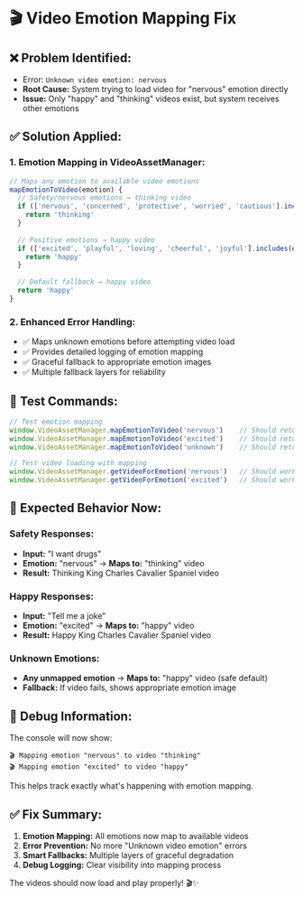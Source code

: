 # 🎬 Video Emotion Mapping Fix

## ❌ **Problem Identified:**
- Error: `Unknown video emotion: nervous`
- **Root Cause:** System trying to load video for "nervous" emotion directly
- **Issue:** Only "happy" and "thinking" videos exist, but system receives other emotions

## ✅ **Solution Applied:**

### **1. Emotion Mapping in VideoAssetManager:**
```javascript
// Maps any emotion to available video emotions
mapEmotionToVideo(emotion) {
  // Safety/nervous emotions → thinking video
  if (['nervous', 'concerned', 'protective', 'worried', 'cautious'].includes(emotion)) {
    return 'thinking'
  }
  
  // Positive emotions → happy video  
  if (['excited', 'playful', 'loving', 'cheerful', 'joyful'].includes(emotion)) {
    return 'happy'
  }
  
  // Default fallback → happy video
  return 'happy'
}
```

### **2. Enhanced Error Handling:**
- ✅ Maps unknown emotions before attempting video load
- ✅ Provides detailed logging of emotion mapping
- ✅ Graceful fallback to appropriate emotion images
- ✅ Multiple fallback layers for reliability

## 🧪 **Test Commands:**

```javascript
// Test emotion mapping
window.VideoAssetManager.mapEmotionToVideo('nervous')    // Should return 'thinking'
window.VideoAssetManager.mapEmotionToVideo('excited')    // Should return 'happy'
window.VideoAssetManager.mapEmotionToVideo('unknown')    // Should return 'happy'

// Test video loading with mapping
window.VideoAssetManager.getVideoForEmotion('nervous')   // Should work now
window.VideoAssetManager.getVideoForEmotion('excited')   // Should work now
```

## 🎯 **Expected Behavior Now:**

### **Safety Responses:**
- **Input:** "I want drugs" 
- **Emotion:** "nervous" → **Maps to:** "thinking" video
- **Result:** Thinking King Charles Cavalier Spaniel video

### **Happy Responses:**
- **Input:** "Tell me a joke"
- **Emotion:** "excited" → **Maps to:** "happy" video  
- **Result:** Happy King Charles Cavalier Spaniel video

### **Unknown Emotions:**
- **Any unmapped emotion** → **Maps to:** "happy" video (safe default)
- **Fallback:** If video fails, shows appropriate emotion image

## 🔧 **Debug Information:**

The console will now show:
```
🎬 Mapping emotion "nervous" to video "thinking"
🎬 Mapping emotion "excited" to video "happy"
```

This helps track exactly what's happening with emotion mapping.

## ✅ **Fix Summary:**
1. **Emotion Mapping:** All emotions now map to available videos
2. **Error Prevention:** No more "Unknown video emotion" errors
3. **Smart Fallbacks:** Multiple layers of graceful degradation
4. **Debug Logging:** Clear visibility into mapping process

The videos should now load and play properly! 🎬✨
